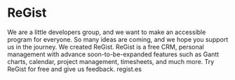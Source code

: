 # ReGist
We are a little developers group, and we want to make an accessible program for everyone. So many ideas are coming, and we hope you support us in the journey. We created ReGist.
ReGist is a free CRM, personal management with advance soon-to-be-expanded features such as Gantt charts, calendar, project management, timesheets, and much more.
Try ReGist for free and give us feedback. regist.es
